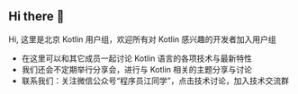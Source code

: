 ## Hi there 👋

Hi, 这里是北京 Kotlin 用户组，欢迎所有对 Kotlin 感兴趣的开发者加入用户组

- 在这里可以和其它成员一起讨论 Kotlin 语言的各项技术与最新特性
- 我们还会不定期举行分享会，进行与 Kotlin 相关的主题分享与讨论
- 联系我们：关注微信公众号“程序员江同学”，点击技术讨论，加入技术交流群
